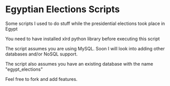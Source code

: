 Egyptian Elections Scripts
==========================

Some scripts I used to do stuff while the presidential elections took place in Egypt

You need to have installed xlrd python library before executing this script

The script assumes you are using MySQL. Soon I will look into adding other databases and/or NoSQL support.

The script also assumes you have an existing database with the name "egypt_elections"

Feel free to fork and add features.

